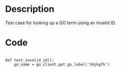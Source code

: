 # Description
Test case for looking up a GO term using an invalid ID.

# Code
```

def test_invalid_id():
    go_name = go_client.get_go_label('34jkgfh')

```
